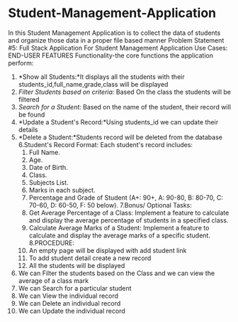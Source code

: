# Student-Management-Application
In this  Student Management Application  is to collect the data of students and organize those data in a proper file based manner 
Problem Statement #5: Full Stack Application For Student Management Application
Use Cases:
END-USER FEATURES
Functionality-the core functions the application perform:
1. *Show all Students:*It displays all the students with their students_id,full_name,grade,class will be displayed
2. *Filter Students based on criteria:* Based On the class the students will be filtered
3.  *Search for a Student:* Based on the name of the student, their record will be found
4.  *Update a Student's Record:*Using students_id we can update their details
5.  *Delete a Student:*Students record will be deleted from the database
   6.Student's Record Format: Each student's record  includes:
	1. Full Name.
	2. Age.
	3. Date of Birth.
	4. Class.
	5. Subjects List.
	6. Marks in each subject.
	7. Percentage and Grade of Student (A+: 90+, A: 90-80, B: 80-70, C:
70-60, D: 60-50, F: 50 below).
7.Bonus/ Optional Tasks:
	1. Get Average Percentage of a Class: Implement a feature to calculate and display
the average percentage of students in a specified class.
	2. Calculate Average Marks of a Student: Implement a feature to calculate and
display the average marks of a specific student.
8.PROCEDURE:
	1. An empty page will be displayed with add student link
 	2. To add student detail create a new record
  	3. All the students will be displayed
   4. We can Filter the students based on the Class and we can view the average of a class mark
   5. We can Search for a particular student
   6. We can View the individual record
   7. We can Delete an individual record
   8. We can Update the individual record
